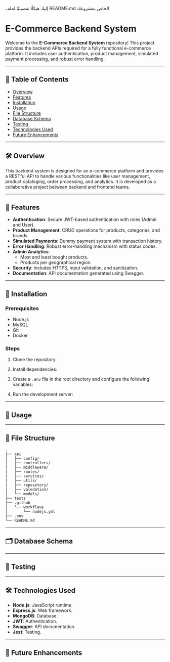 إليك هيكلًا تفصيليًا لملف README.md الخاص بمشروعك
# E-Commerce Backend System

Welcome to the **E-Commerce Backend System** repository! This project provides the backend APIs required for a fully functional e-commerce platform. It includes user authentication, product management, simulated payment processing, and robust error handling.

---

## 📑 Table of Contents

- [Overview](#overview)
- [Features](#features)
- [Installation](#installation)
- [Usage](#usage)
- [File Structure](#file-structure)
- [Database Schema](#database-schema)
- [Testing](#testing)
- [Technologies Used](#technologies-used)
- [Future Enhancements](#future-enhancements)

---

## 🛠️ Overview

This backend system is designed for an e-commerce platform and provides a RESTful API to handle various functionalities like user management, product cataloging, order processing, and analytics. It is developed as a collaborative project between backend and frontend teams.

---

## 🌟 Features

- **Authentication**: Secure JWT-based authentication with roles (Admin and User).
- **Product Management**: CRUD operations for products, categories, and brands.
- **Simulated Payments**: Dummy payment system with transaction history.
- **Error Handling**: Robust error-handling mechanism with status codes.
- **Admin Analytics**:
  - Most and least bought products.
  - Products per geographical region.
- **Security**: Includes HTTPS, input validation, and sanitization.
- **Documentation**: API documentation generated using Swagger.

---

## 🚀 Installation

### Prerequisites
- Node.js
- MySQL
- Git
- Docker 

### Steps

1. Clone the repository:
   

2. Install dependencies:
  

3. Create a `.env` file in the root directory and configure the following variables:
   

4. Run the development server:
  

---

## 📖 Usage

---

## 📂 File Structure

```plaintext
.
├── api
│   ├── config/
│   ├── controllers/
│   ├── middleware/
|   ├── routes/
|   ├── services/
|   ├── utils/
|   ├── reposetory/
|   ├── valedation/
│   └── models/
├── tests
├── .github
│   └── workflows
│       └── nodejs.yml
├── .env
└── README.md
```



---

## 🗂️ Database Schema


---

## 🧪 Testing


---

## 🛠️ Technologies Used

- **Node.js**: JavaScript runtime.
- **Express.js**: Web framework.
- **MongoDB**: Database.
- **JWT**: Authentication.
- **Swagger**: API documentation.
- **Jest**: Testing.

---

## 🔮 Future Enhancements






